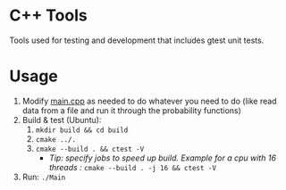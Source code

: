 # C++ Tools
Tools used for testing and development that includes gtest unit tests.

# Usage
1. Modify [main.cpp](main.cpp) as needed to do whatever you need to do (like read data from a file and run it through the probability functions)
1. Build & test (Ubuntu):
    1. `mkdir build && cd build`
    1. `cmake ../.`
    1. `cmake --build . && ctest -V` 
        * *Tip: specify jobs to speed up build. Example for a cpu with 16 threads :* `cmake --build . -j 16 && ctest -V` 
1. Run: `./Main`

